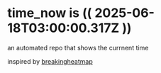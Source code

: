 # time_now is (( 2025-06-18T03:00:00.317Z ))

an automated repo that shows the currnent time

inspired by [breakingheatmap](https://github.com/breakingheatmap/breakingheatmap)